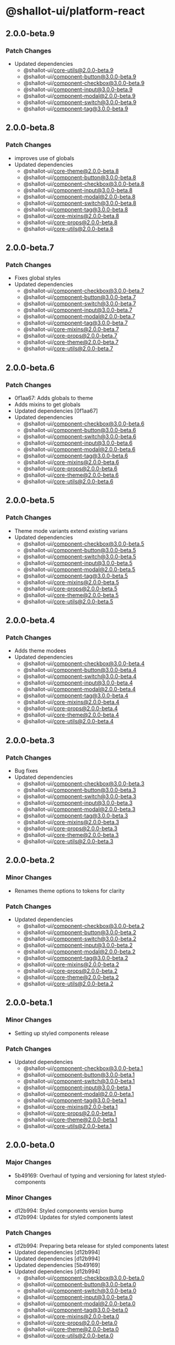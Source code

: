 # @shallot-ui/platform-react

## 2.0.0-beta.9

### Patch Changes

- Updated dependencies
  - @shallot-ui/core-utils@2.0.0-beta.9
  - @shallot-ui/component-button@3.0.0-beta.9
  - @shallot-ui/component-checkbox@3.0.0-beta.9
  - @shallot-ui/component-input@3.0.0-beta.9
  - @shallot-ui/component-modal@2.0.0-beta.9
  - @shallot-ui/component-switch@3.0.0-beta.9
  - @shallot-ui/component-tag@3.0.0-beta.9

## 2.0.0-beta.8

### Patch Changes

- improves use of globals
- Updated dependencies
  - @shallot-ui/core-theme@2.0.0-beta.8
  - @shallot-ui/component-button@3.0.0-beta.8
  - @shallot-ui/component-checkbox@3.0.0-beta.8
  - @shallot-ui/component-input@3.0.0-beta.8
  - @shallot-ui/component-modal@2.0.0-beta.8
  - @shallot-ui/component-switch@3.0.0-beta.8
  - @shallot-ui/component-tag@3.0.0-beta.8
  - @shallot-ui/core-mixins@2.0.0-beta.8
  - @shallot-ui/core-props@2.0.0-beta.8
  - @shallot-ui/core-utils@2.0.0-beta.8

## 2.0.0-beta.7

### Patch Changes

- Fixes global styles
- Updated dependencies
  - @shallot-ui/component-checkbox@3.0.0-beta.7
  - @shallot-ui/component-button@3.0.0-beta.7
  - @shallot-ui/component-switch@3.0.0-beta.7
  - @shallot-ui/component-input@3.0.0-beta.7
  - @shallot-ui/component-modal@2.0.0-beta.7
  - @shallot-ui/component-tag@3.0.0-beta.7
  - @shallot-ui/core-mixins@2.0.0-beta.7
  - @shallot-ui/core-props@2.0.0-beta.7
  - @shallot-ui/core-theme@2.0.0-beta.7
  - @shallot-ui/core-utils@2.0.0-beta.7

## 2.0.0-beta.6

### Patch Changes

- 0f1aa67: Adds globals to theme
- Adds mixins to get globals
- Updated dependencies [0f1aa67]
- Updated dependencies
  - @shallot-ui/component-checkbox@3.0.0-beta.6
  - @shallot-ui/component-button@3.0.0-beta.6
  - @shallot-ui/component-switch@3.0.0-beta.6
  - @shallot-ui/component-input@3.0.0-beta.6
  - @shallot-ui/component-modal@2.0.0-beta.6
  - @shallot-ui/component-tag@3.0.0-beta.6
  - @shallot-ui/core-mixins@2.0.0-beta.6
  - @shallot-ui/core-props@2.0.0-beta.6
  - @shallot-ui/core-theme@2.0.0-beta.6
  - @shallot-ui/core-utils@2.0.0-beta.6

## 2.0.0-beta.5

### Patch Changes

- Theme mode variants extend existing varians
- Updated dependencies
  - @shallot-ui/component-checkbox@3.0.0-beta.5
  - @shallot-ui/component-button@3.0.0-beta.5
  - @shallot-ui/component-switch@3.0.0-beta.5
  - @shallot-ui/component-input@3.0.0-beta.5
  - @shallot-ui/component-modal@2.0.0-beta.5
  - @shallot-ui/component-tag@3.0.0-beta.5
  - @shallot-ui/core-mixins@2.0.0-beta.5
  - @shallot-ui/core-props@2.0.0-beta.5
  - @shallot-ui/core-theme@2.0.0-beta.5
  - @shallot-ui/core-utils@2.0.0-beta.5

## 2.0.0-beta.4

### Patch Changes

- Adds theme modees
- Updated dependencies
  - @shallot-ui/component-checkbox@3.0.0-beta.4
  - @shallot-ui/component-button@3.0.0-beta.4
  - @shallot-ui/component-switch@3.0.0-beta.4
  - @shallot-ui/component-input@3.0.0-beta.4
  - @shallot-ui/component-modal@2.0.0-beta.4
  - @shallot-ui/component-tag@3.0.0-beta.4
  - @shallot-ui/core-mixins@2.0.0-beta.4
  - @shallot-ui/core-props@2.0.0-beta.4
  - @shallot-ui/core-theme@2.0.0-beta.4
  - @shallot-ui/core-utils@2.0.0-beta.4

## 2.0.0-beta.3

### Patch Changes

- Bug fixes
- Updated dependencies
  - @shallot-ui/component-checkbox@3.0.0-beta.3
  - @shallot-ui/component-button@3.0.0-beta.3
  - @shallot-ui/component-switch@3.0.0-beta.3
  - @shallot-ui/component-input@3.0.0-beta.3
  - @shallot-ui/component-modal@2.0.0-beta.3
  - @shallot-ui/component-tag@3.0.0-beta.3
  - @shallot-ui/core-mixins@2.0.0-beta.3
  - @shallot-ui/core-props@2.0.0-beta.3
  - @shallot-ui/core-theme@2.0.0-beta.3
  - @shallot-ui/core-utils@2.0.0-beta.3

## 2.0.0-beta.2

### Minor Changes

- Renames theme options to tokens for clarity

### Patch Changes

- Updated dependencies
  - @shallot-ui/component-checkbox@3.0.0-beta.2
  - @shallot-ui/component-button@3.0.0-beta.2
  - @shallot-ui/component-switch@3.0.0-beta.2
  - @shallot-ui/component-input@3.0.0-beta.2
  - @shallot-ui/component-modal@2.0.0-beta.2
  - @shallot-ui/component-tag@3.0.0-beta.2
  - @shallot-ui/core-mixins@2.0.0-beta.2
  - @shallot-ui/core-props@2.0.0-beta.2
  - @shallot-ui/core-theme@2.0.0-beta.2
  - @shallot-ui/core-utils@2.0.0-beta.2

## 2.0.0-beta.1

### Minor Changes

- Setting up styled components release

### Patch Changes

- Updated dependencies
  - @shallot-ui/component-checkbox@3.0.0-beta.1
  - @shallot-ui/component-button@3.0.0-beta.1
  - @shallot-ui/component-switch@3.0.0-beta.1
  - @shallot-ui/component-input@3.0.0-beta.1
  - @shallot-ui/component-modal@2.0.0-beta.1
  - @shallot-ui/component-tag@3.0.0-beta.1
  - @shallot-ui/core-mixins@2.0.0-beta.1
  - @shallot-ui/core-props@2.0.0-beta.1
  - @shallot-ui/core-theme@2.0.0-beta.1
  - @shallot-ui/core-utils@2.0.0-beta.1

## 2.0.0-beta.0

### Major Changes

- 5b49169: Overhaul of typing and versioning for latest styled-components

### Minor Changes

- d12b994: Styled components version bump
- d12b994: Updates for styled components latest

### Patch Changes

- d12b994: Preparing beta release for styled components latest
- Updated dependencies [d12b994]
- Updated dependencies [d12b994]
- Updated dependencies [5b49169]
- Updated dependencies [d12b994]
  - @shallot-ui/component-checkbox@3.0.0-beta.0
  - @shallot-ui/component-button@3.0.0-beta.0
  - @shallot-ui/component-switch@3.0.0-beta.0
  - @shallot-ui/component-input@3.0.0-beta.0
  - @shallot-ui/component-modal@2.0.0-beta.0
  - @shallot-ui/component-tag@3.0.0-beta.0
  - @shallot-ui/core-mixins@2.0.0-beta.0
  - @shallot-ui/core-props@2.0.0-beta.0
  - @shallot-ui/core-theme@2.0.0-beta.0
  - @shallot-ui/core-utils@2.0.0-beta.0
